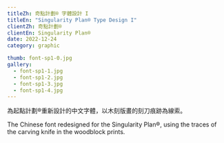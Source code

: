 ```yaml
---
titleZh: 奇點計劃® 字體設計 I
titleEn: "Singularity Plan® Type Design I"
clientZh: 奇點計劃®
clientEn: Singularity Plan®
date: 2022-12-24
category: graphic

thumb: font-sp1-0.jpg
gallery:
  - font-sp1-1.jpg
  - font-sp1-2.jpg
  - font-sp1-3.jpg
  - font-sp1-4.jpg
---
```


為起點計劃®重新設計的中文字體，以木刻版畫的刻刀痕跡為線索。

<!-- lang -->

The Chinese font redesigned for the Singularity Plan®, using the traces of the carving knife in the woodblock prints.
